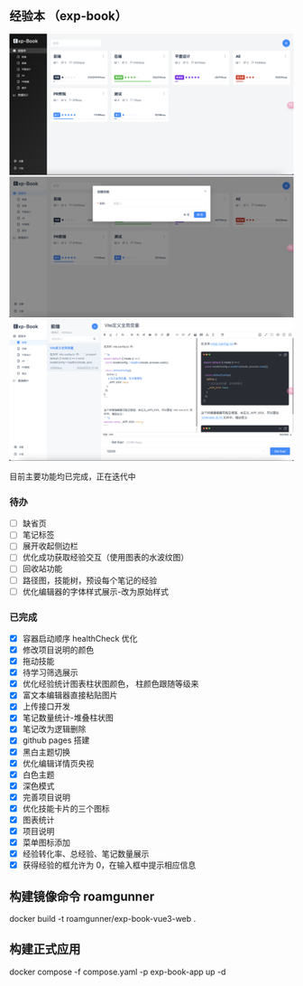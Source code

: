 <!--
 * @Author: PengChaoQun 1152684231@qq.com
 * @Date: 2024-02-22 18:01:44
 * @LastEditors: PengChaoQun 1152684231@qq.com
 * @LastEditTime: 2024-02-27 15:11:01
 * @FilePath: /experience-book-vue3/README.md
 * @Description:
-->

## 经验本 （exp-book）

![图片](/preview-image/1.png)
![图片](/preview-image/2.png)
![图片](/preview-image/3.png)

目前主要功能均已完成，正在迭代中

### 待办

- [ ] 缺省页
- [ ] 笔记标签
- [ ] 展开收起侧边栏
- [ ] 优化成功获取经验交互（使用图表的水波纹图）
- [ ] 回收站功能
- [ ] 路径图，技能树，预设每个笔记的经验
- [ ] 优化编辑器的字体样式展示-改为原始样式

### 已完成
- [x] 容器启动顺序 healthCheck 优化
- [x] 修改项目说明的颜色
- [x] 拖动技能
- [x] 待学习筛选展示
- [x] 优化经验统计图表柱状图颜色， 柱颜色跟随等级来
- [x] 富文本编辑器直接粘贴图片
- [x] 上传接口开发
- [x] 笔记数量统计-堆叠柱状图
- [x] 笔记改为逻辑删除
- [x] github pages 搭建
- [x] 黑白主题切换
- [x] 优化编辑详情页央视
- [x] 白色主题
- [x] 深色模式
- [x] 完善项目说明
- [x] 优化技能卡片的三个图标
- [x] 图表统计
- [x] 项目说明
- [x] 菜单图标添加
- [x] 经验转化率、总经验、笔记数量展示
- [x] 获得经验的框允许为 0，在输入框中提示相应信息

## 构建镜像命令 roamgunner
docker build -t roamgunner/exp-book-vue3-web .

## 构建正式应用
docker compose -f compose.yaml -p exp-book-app up -d
